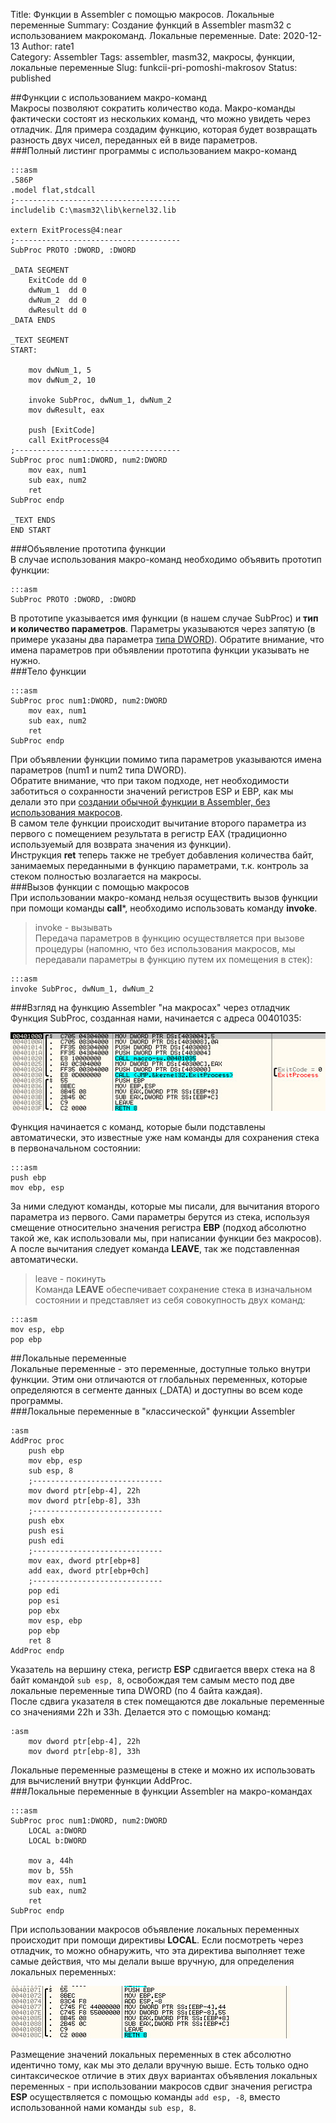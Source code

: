 Title: Функции в Assembler с помощью макросов. Локальные переменные
Summary: Создание функций в Assembler masm32 с использованием макрокоманд. Локальные переменные.
Date: 2020-12-13
Author: rate1  
Category: Assembler
Tags: assembler, masm32, макросы, функции, локальные переменные
Slug: funkcii-pri-pomoshi-makrosov
Status: published

##Функции с использованием макро-команд    
Макросы позволяют сократить количество кода. Макро-команды фактически состоят из нескольких команд, что можно увидеть через отладчик. Для примера создадим функцию, которая будет возвращать разность двух чисел, переданных ей в виде параметров.  
###Полный листинг программы с использованием макро-команд  
```
:::asm
.586P
.model flat,stdcall
;-------------------------------------
includelib C:\masm32\lib\kernel32.lib

extern ExitProcess@4:near
;-------------------------------------
SubProc PROTO :DWORD, :DWORD

_DATA SEGMENT
	ExitCode dd 0
	dwNum_1  dd 0
	dwNum_2  dd 0
	dwResult dd 0
_DATA ENDS

_TEXT SEGMENT
START:

	mov dwNum_1, 5
	mov dwNum_2, 10

	invoke SubProc, dwNum_1, dwNum_2
	mov dwResult, eax

	push [ExitCode]
	call ExitProcess@4
;-------------------------------------
SubProc proc num1:DWORD, num2:DWORD
	mov eax, num1
	sub eax, num2
	ret
SubProc endp

_TEXT ENDS
END START
```  
###Объявление прототипа функции  
В случае использования макро-команд необходимо объявить прототип функции:  
```
:::asm
SubProc PROTO :DWORD, :DWORD
```  
В прототипе указывается имя функции (в нашем случае SubProc) и **тип и количество параметров**. Параметры указываются через запятую (в примере указаны два параметра [типа DWORD]({filename}dvoichnie-chisla.md)). Обратите внимание, что имена параметров при объявлении прототипа функции указывать не нужно.  
###Тело функции  
```
:::asm
SubProc proc num1:DWORD, num2:DWORD
	mov eax, num1
	sub eax, num2
	ret
SubProc endp
```  
При объявлении функции помимо типа параметров указываются имена параметров (num1 и num2 типа DWORD).  
Обратите внимание, что при таком подходе, нет необходимости заботиться о сохранности значений регистров ESP и EBP, как мы делали это при [создании обычной функции в Assembler, без использования макросов]({filename}functions-in-assembler.md).  
В самом теле функции происходит вычитание второго параметра из первого с помещением результата в регистр EAX (традиционно используемый для возврата значения из функции).  
Инструкция **ret** теперь также не требует добавления количества байт, занимаемых переданными в функцию параметрами, т.к. контроль за стеком полностью возлагается на макросы.  
###Вызов функции с помощью макросов  
При использовании макро-команд нельзя осуществить вызов функции при помощи команды **call***, необходимо использовать команду **invoke**.  
>invoke - вызывать  
Передача параметров в функцию осуществляется при вызове процедуры (напомню, что без использования макросов, мы передавали параметры в функцию путем их помещения в стек):  
```
:::asm
invoke SubProc, dwNum_1, dwNum_2
```  
###Взгляд на функцию Assembler "на макросах" через отладчик  
Функция SubProc, созданная нами, начинается с адреса 00401035:  

![Функция с использованием макро-команд в отладчике](/images/macro-function.jpg "Функция на Assembler с использованием макросов")  

Функция начинается с команд, которые были подставлены автоматически, это известные уже нам команды для сохранения стека в первоначальном состоянии:  
```
:::asm
push ebp
mov ebp, esp
```  
За ними следуют команды, которые мы писали, для вычитания второго параметра из первого. Сами параметры берутся из стека, используя смещение относительно значения регистра **EBP** (подход абсолютно такой же, как использовали мы, при написании функции без макросов).  
А после вычитания следует команда **LEAVE**, так же подставленная автоматически.  
>leave - покинуть  
Команда **LEAVE** обеспечивает сохранение стека в изначальном состоянии и представляет из себя совокупность двух команд:
```
:::asm
mov esp, ebp
pop ebp
```  
##Локальные переменные  
Локальные переменные - это переменные, доступные только внутри функции. Этим они отличаются от глобальных переменных, которые определяются в сегменте данных (_DATA) и доступны во всем коде программы.  
###Локальные переменные в "классической" функции Assembler  
```
:asm
AddProc proc
	push ebp
	mov ebp, esp
	sub esp, 8
	;-----------------------------
	mov dword ptr[ebp-4], 22h
	mov dword ptr[ebp-8], 33h
	;-----------------------------
	push ebx
	push esi
	push edi
	;-----------------------------
	mov eax, dword ptr[ebp+8]
	add eax, dword ptr[ebp+0ch]
	;-----------------------------
	pop edi
	pop esi
	pop ebx
	mov esp, ebp
	pop ebp
	ret 8
AddProc endp
```  
Указатель на вершину стека, регистр **ESP** сдвигается вверх стека на 8 байт командой ```sub esp, 8```, освобождая тем самым место под две локальные переменные типа DWORD (по 4 байта каждая).  
После сдвига указателя в стек помещаются две локальные переменные со значениями 22h и 33h. Делается это с помощью команд:  
```
:asm
	mov dword ptr[ebp-4], 22h
	mov dword ptr[ebp-8], 33h
```  
Локальные переменные размещены в стеке и можно их использовать для вычислений внутри функции AddProc.  
###Локальные переменные в функции Assembler на макро-командах  
```
:::asm
SubProc proc num1:DWORD, num2:DWORD
	LOCAL a:DWORD
	LOCAL b:DWORD

	mov a, 44h
	mov b, 55h
	mov eax, num1
	sub eax, num2
	ret
SubProc endp
```  
При использовании макросов объявление локальных переменных происходит при помощи директивы **LOCAL**. Если посмотреть через отладчик, то можно обнаружить, что эта директива выполняет теже самые действия, что мы делали выше вручную, для определения локальных переменных:  

![Локальные переменные, объявленные через макрос LOCAL](/images/local-variables.jpg "Локальные переменные, объявленные через макрос LOCAL, взгляд через отладчик")  

Размещение значений локальных переменных в стек абсолютно идентично тому, как мы это делали вручную выше. Есть только одно синтаксическое отличие в этих двух вариантах объявления локальных переменных - при использовании макросов сдвиг значения регистра **ESP** осуществляется с помощью команды ```add esp, -8```, вместо использованной нами команды ```sub esp, 8```.  
